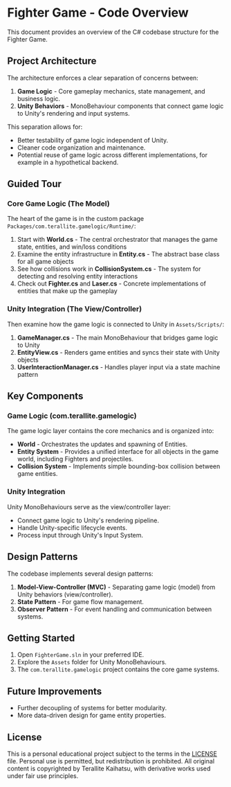 # Fighter Game - Code Overview

This document provides an overview of the C# codebase structure for the Fighter Game.

## Project Architecture

The architecture enforces a clear separation of concerns between:

1. **Game Logic** - Core gameplay mechanics, state management, and business logic.
2. **Unity Behaviors** - MonoBehaviour components that connect game logic to Unity's rendering and input systems.

This separation allows for:
- Better testability of game logic independent of Unity.
- Cleaner code organization and maintenance.
- Potential reuse of game logic across different implementations, for example in a hypothetical backend.

## Guided Tour

### Core Game Logic (The Model)
The heart of the game is in the custom package `Packages/com.terallite.gamelogic/Runtime/`:

1. Start with **World.cs** - The central orchestrator that manages the game state, entities, and win/loss conditions
2. Examine the entity infrastructure in **Entity.cs** - The abstract base class for all game objects
3. See how collisions work in **CollisionSystem.cs** - The system for detecting and resolving entity interactions
4. Check out **Fighter.cs** and **Laser.cs** - Concrete implementations of entities that make up the gameplay

### Unity Integration (The View/Controller)
Then examine how the game logic is connected to Unity in `Assets/Scripts/`:

1. **GameManager.cs** - The main MonoBehaviour that bridges game logic to Unity
2. **EntityView.cs** - Renders game entities and syncs their state with Unity objects
3. **UserInteractionManager.cs** - Handles player input via a state machine pattern

## Key Components

### Game Logic (com.terallite.gamelogic)

The game logic layer contains the core mechanics and is organized into:

- **World** - Orchestrates the updates and spawning of Entities.
- **Entity System** - Provides a unified interface for all objects in the game world, including Fighters and projectiles.
- **Collision System** - Implements simple bounding-box collision between game entities.

### Unity Integration

Unity MonoBehaviours serve as the view/controller layer:
- Connect game logic to Unity's rendering pipeline.
- Handle Unity-specific lifecycle events.
- Process input through Unity's Input System.

## Design Patterns

The codebase implements several design patterns:

1. **Model-View-Controller (MVC)** - Separating game logic (model) from Unity behaviors (view/controller).
2. **State Pattern** - For game flow management.
3. **Observer Pattern** - For event handling and communication between systems.

## Getting Started

1. Open `FighterGame.sln` in your preferred IDE.
2. Explore the `Assets` folder for Unity MonoBehaviours.
3. The `com.terallite.gamelogic` project contains the core game systems.

## Future Improvements

- Further decoupling of systems for better modularity.
- More data-driven design for game entity properties.

## License

This is a personal educational project subject to the terms in the [LICENSE](LICENSE) file.
Personal use is permitted, but redistribution is prohibited. All original content is 
copyrighted by Terallite Kaihatsu, with derivative works used under fair use principles.
